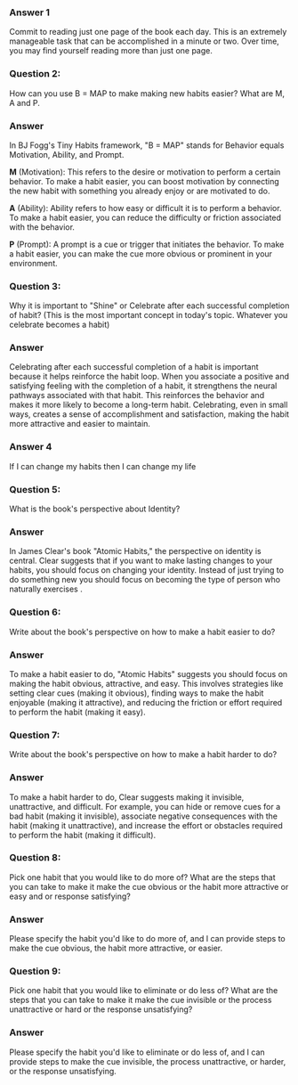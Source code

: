  ### Answer 1
Commit to reading just one page of the book each day. This is an extremely manageable task that can be accomplished in a minute or two. 
Over time, you may find yourself reading more than just one page.
### Question 2: 
How can you use B = MAP to make making new habits easier? What are M, A and P.

### Answer
In BJ Fogg's Tiny Habits framework, "B = MAP" stands for Behavior equals Motivation, Ability, and Prompt.

**M** (Motivation): This refers to the desire or motivation to perform a certain behavior. To make a habit easier, you can boost motivation 
by connecting the new habit with something you already enjoy or are motivated to do.

**A** (Ability): Ability refers to how easy or difficult it is to perform a behavior. To make a habit easier, you can reduce 
the difficulty or friction associated with the behavior.

**P** (Prompt): A prompt is a cue or trigger that initiates the behavior. To make a habit easier, you can make the cue more obvious 
or prominent in your environment.

### Question 3: 
Why it is important to "Shine" or Celebrate after each successful completion of habit? (This is the most important concept in today's topic. Whatever you celebrate becomes a habit)

### Answer 
 Celebrating after each successful completion of a habit is important because it helps reinforce the habit loop. When you associate a 
 positive and satisfying feeling with the completion of a habit, it strengthens the neural pathways associated with that habit. 
 This reinforces the behavior and makes it more likely to become a long-term habit. Celebrating, even in small ways, creates a sense of
  accomplishment and satisfaction, making the habit more attractive and easier to maintain.
  
### Answer 4
If I can change my habits then I can change my life
### Question 5: 
What is the book's perspective about Identity?

### Answer 
In James Clear's book "Atomic Habits," the perspective on identity is central. Clear suggests that if you want to make lasting 
changes to your habits, you should focus on changing your identity. Instead of just trying to do something new 
you should focus on becoming the type of person who naturally exercises .

### Question 6: 
Write about the book's perspective on how to make a habit easier to do?
### Answer 
To make a habit easier to do, "Atomic Habits" suggests you should focus on making the habit obvious, attractive, and easy. 
 This involves strategies like setting clear cues (making it obvious), finding ways to make the habit enjoyable (making it attractive), 
 and reducing the friction or effort required to perform the habit (making it easy).

### Question 7: 
Write about the book's perspective on how to make a habit harder to do?
### Answer 
To make a habit harder to do, Clear suggests making it invisible, unattractive, and difficult. For example, 
you can hide or remove cues for a bad habit (making it invisible), associate negative consequences with the habit (making it unattractive), 
and increase the effort or obstacles required to perform the habit (making it difficult).


### Question 8: 
Pick one habit that you would like to do more of? What are the steps that you can take to make it make the cue obvious or the habit more 
attractive or easy and or response satisfying?
### Answer 
Please specify the habit you'd like to do more of, and I can provide steps to make the cue obvious, 
the habit more attractive, or easier.

### Question 9: 
Pick one habit that you would like to eliminate or do less of? What are the steps that you can take to make it make the cue invisible or 
the process unattractive or hard or the response unsatisfying?
### Answer 
Please specify the habit you'd like to eliminate or do less of, and I can provide steps to make the cue invisible, 
the process unattractive, or harder, or the response unsatisfying.
